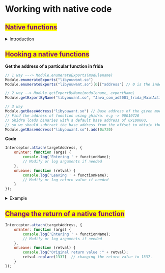 # Working with native code

## <mark style="color:purple;">Native functions</mark>

<details>

<summary>Introduction</summary>

**Loading the library**

```java
System.loadLibrary("calc")
System.load("lib/armeabi/libcalc.so")
```

**The Java to Native Code Connection**

```java
public native String doThingsInNativeLibrary(int var0);
```

There are 2 different ways to do this pairing, or linking:

1. Dynamic Linking using JNI Native Method Name Resolving, or
2. Static Linking using the `RegisterNatives` API call

**Dynamic Linking**

The developer names the method and the function according to the specs. E.g. class `com.android.interesting.Stuff`. The function in the native library would need to be named

```c
Java_com_android_interesting_Stuff_doThingsInNativeLibrary
```

#### Static Linking <a href="#static-linking" id="static-linking"></a>

Using the `RegisterNatives`. This function is called from the native code, not the Java code and is most often called in the `JNI_OnLoad` function since `RegisterNatives` must be executed prior to calling the Java-declared native method.

</details>

## <mark style="color:purple;">Hooking a native functions</mark>

**Get the address of a particular function in frida**

```javascript
// 1 way ---> Module.enumerateExports(modulename)
Module.enumerateExports("libyouwant.so")
Module.enumerateExports("libyouwant.so")[0]["address"] // 0 is the index, you need to change it

// 2 way --> Module.getExportByName(modulename, exportName)
Module.getExportByName("libyouwant.so", "Java_com_ad2001_frida_MainActivity_cmpstr")

// 3 way
Module.getBaseAddress("libyouwant.so") // Base address of the given module
// Find the address of function using ghidra. e.g -> 00010720
// Ghidra loads binaries with a default base address of 0x100000, 
// so we should subtract the base address from the offset to obtain the offset.
Module.getBaseAddress("libyouwant.so").add(0x720)
```

**Code**

```javascript
Interceptor.attach(targetAddress, {
    onEnter: function (args) {
        console.log('Entering ' + functionName);
        // Modify or log arguments if needed
    },
    onLeave: function (retval) {
        console.log('Leaving ' + functionName);
        // Modify or log return value if needed
    }
});
```

<details>

<summary>Example</summary>

```javascript
var strcmp_adr = Module.findExportByName("libc.so", "strcmp");
Interceptor.attach(strcmp_adr, {
    onEnter: function (args) {
        var arg0 = Memory.readUtf8String(args[0]); // first argument
        var flag = Memory.readUtf8String(args[1]); // second argument
        if (arg0.includes("Hello")) {

            console.log("Hookin the strcmp function");
            console.log("Input " + arg0);
            console.log("The flag is "+ flag);

        }
    },
    onLeave: function (retval) {
        // Modify or log return value if needed
    }
});
```

</details>

## <mark style="color:purple;">Change the return of a native function</mark>

```javascript
Interceptor.attach(targetAddress, {
    onEnter: function (args) {
        console.log('Entering ' + functionName);
        // Modify or log arguments if needed
    },
    onLeave: function (retval) { 
        console.log("Original return value :" + retval);
        retval.replace(1337)  // changing the return value to 1337.
    }
});
```

